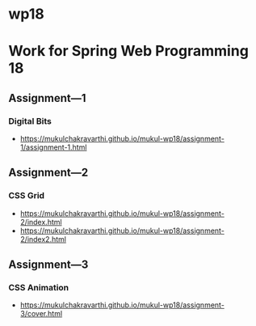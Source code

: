 # wp18
# Work for Spring Web Programming 18

## Assignment—1

### Digital Bits
* https://mukulchakravarthi.github.io/mukul-wp18/assignment-1/assignment-1.html

## Assignment—2

### CSS Grid 
* https://mukulchakravarthi.github.io/mukul-wp18/assignment-2/index.html
* https://mukulchakravarthi.github.io/mukul-wp18/assignment-2/index2.html

## Assignment—3

### CSS Animation
* https://mukulchakravarthi.github.io/mukul-wp18/assignment-3/cover.html

